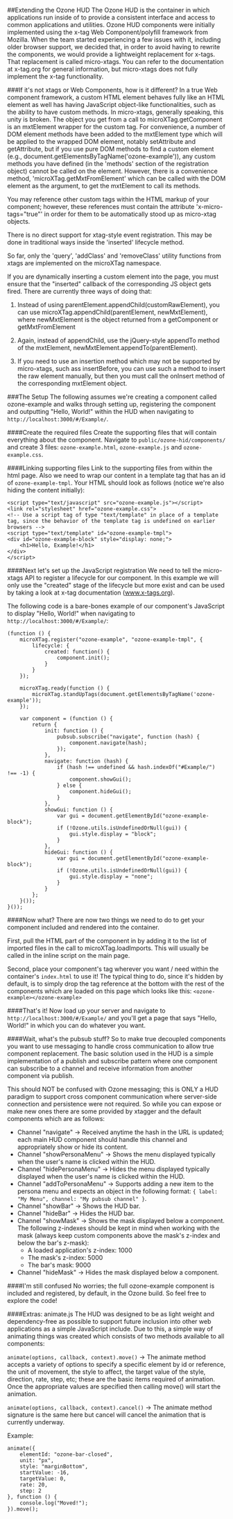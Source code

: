 ##Extending the Ozone HUD
The Ozone HUD is the container in which applications run inside of to provide a consistent interface and access to common applications and utilities.  Ozone HUD components were initially implemented using the x-tag Web Component/polyfill framework from Mozilla.  When the team started experiencing a few issues with it, including older browser support, we decided that, in order to avoid having to rewrite the components, we would provide a lightweight replacement for x-tags.  That replacement is called micro-xtags.  You can refer to the documentation at x-tag.org for general information, but micro-xtags does not fully implement the x-tag functionality.

###If it's not xtags or Web Components, how is it different?
In a true Web component framework, a custom HTML element behaves fully like an HTML element as well has having JavaScript object-like functionalities, such as the ability to have custom methods.  In micro-xtags, generally speaking, this unity is broken.  The object you get from a call to microXTag.getComponent is an mxtElement wrapper for the custom tag.  For convenience, a number of DOM element methods have been added to the mxtElement type which will be applied to the wrapped DOM element, notably setAttribute and getAttribute, but if you use pure DOM methods to find a custom element (e.g., document.getElementsByTagName('ozone-example')), any custom methods you have defined (in the 'methods' section of the registration object) cannot be called on the element.  However, there is a convenience method, 'microXTag.getMxtFromElement' which can be called with the DOM element as the argument, to get the mxtElement to call its methods.

You may reference other custom tags within the HTML markup of your component; however, these references must contain the attribute 'x-micro-tags="true"' in order for them to be automatically stood up as micro-xtag objects.

There is no direct support for xtag-style event registration.  This may be done in traditional ways inside the 'inserted' lifecycle method.

So far, only the 'query', 'addClass' and 'removeClass' utility functions from xtags are implemented on the microXTag namespace.

If you are dynamically inserting a custom element into the page, you must ensure that the "inserted" callback of the corresponding JS object gets fired.  There are currently three ways of doing that:

1. Instead of using parentElement.appendChild(customRawElement), you can use microXTag.appendChild(parentElement, newMxtElement), where newMxtElement is the object returned from a getComponent or getMxtFromElement

2. Again, instead of appendChild, use the jQuery-style appendTo method of the mxtElement, newMxtElement.appendTo(parentElement).

3. If you need to use an insertion method which may not be supported by micro-xtags, such ass insertBefore, you can use such a method to insert the raw element manually, but then you must call the onInsert method of the corresponding mxtElement object.


###The Setup
The following assumes we're creating a component called ozone-example and walks through setting up, registering the component and outputting "Hello, World!" within the HUD when navigating to ```http://localhost:3000/#/Example/```.

####Create the required files
Create the supporting files that will contain everything about the component. Navigate to ```public/ozone-hid/components/``` and create 3 files: ```ozone-example.html```, ```ozone-example.js``` and ```ozone-example.css```.

####Linking supporting files
Link to the supporting files from within the html page. Also we need to wrap our content in a template tag that has an id of ```ozone-example-tmpl```. Your HTML should look as follows (notice we're also hiding the content initially):

```
<script type="text/javascript" src="ozone-example.js"></script>
<link rel="stylesheet" href="ozone-example.css">
<!-- Use a script tag of type "text/template" in place of a template tag, since the behavior of the template tag is undefined on earlier browsers -->
<script type="text/template" id="ozone-example-tmpl">
<div id="ozone-example-block" style="display: none;">
    <h1>Hello, Example!</h1>
</div>
</script>
```

####Next let's set up the JavaScript registration
We need to tell the micro-xtags API to register a lifecycle for our component. In this example we will only use the "created" stage of the lifecycle but more exist and can be used by taking a look at x-tag documentation (www.x-tags.org).

The following code is a bare-bones example of our component's JavaScript to display "Hello, World!" when navigating to ```http://localhost:3000/#/Example/```:

```
(function () {
    microXTag.register("ozone-example", "ozone-example-tmpl", {
        lifecycle: {
            created: function() {
                component.init();
            }
        }
    });

    microXTag.ready(function () {
        microXTag.standUpTags(document.getElementsByTagName('ozone-example'));
    });

    var component = (function () {
        return {
            init: function () {
                pubsub.subscribe("navigate", function (hash) {
                    component.navigate(hash);
                });
            },
            navigate: function (hash) {
                if (hash !== undefined && hash.indexOf("#Example/") !== -1) {
                    component.showGui();
                } else {
                    component.hideGui();
                }
            },
            showGui: function () {
                var gui = document.getElementById("ozone-example-block");
                if (!Ozone.utils.isUndefinedOrNull(gui)) {
                    gui.style.display = "block";
                }
            },
            hideGui: function () {
                var gui = document.getElementById("ozone-example-block");
                if (!Ozone.utils.isUndefinedOrNull(gui)) {
                    gui.style.display = "none";
                }
            }
        };
    }());
}());
```

####Now what?
There are now two things we need to do to get your component included and rendered into the container.

First, pull the HTML part of the component in by adding it to the list of imported files in the call to microXTag.loadImports.  This will usually be called in the inline script on the main page.

Second, place your component's tag wherever you want / need within the container's ```index.html``` to use it! The typical thing to do, since it's hidden by default, is to simply drop the tag reference at the bottom with the rest of the components which are loaded on this page which looks like this: ```<ozone-example></ozone-example>```

####That's it!
Now load up your server and navigate to ```http://localhost:3000/#/Example/``` and you'll get a page that says "Hello, World!" in which you can do whatever you want.

####Wait, what's the pubsub stuff?
So to make true decoupled components you want to use messaging to handle cross communication to allow true component replacement. The basic solution used in the HUD is a simple implementation of a publish and subscribe pattern where one component can subscribe to a channel and receive information from another component via publish.

This should NOT be confused with Ozone messaging; this is ONLY a HUD paradigm to support cross component communication where server-side connection and persistence were not required. So while you can expose or make new ones there are some provided by xtagger and the default components which are as follows:

- Channel "navigate" -> Received anytime the hash in the URL is updated; each main HUD component should handle this channel and appropriately show or hide its content.
- Channel "showPersonaMenu" -> Shows the menu displayed typically when the user's name is clicked within the HUD.
- Channel "hidePersonaMenu" -> Hides the menu displayed typically displayed when the user's name is clicked within the HUD.
- Channel "addToPersonaMenu" -> Supports adding a new item to the persona menu and expects an object in the following format: ```{ label: "My Menu", channel: "My pubsub channel" }```.
- Channel "showBar" -> Shows the HUD bar.
- Channel "hideBar" -> Hides the HUD bar.
- Channel "showMask" -> Shows the mask displayed below a component. The following z-indexes should be kept in mind when working with the mask (always keep custom components above the mask's z-index and below the bar's z-mask):
    - A loaded application's z-index: 1000
    - The mask's z-index: 5000
    - The bar's mask: 9000
- Channel "hideMask" -> Hides the mask displayed below a component.

####I'm still confused
No worries; the full ozone-example component is included and registered, by default, in the Ozone build. So feel free to explore the code!

####Extras: animate.js
The HUD was designed to be as light weight and dependency-free as possible to support future inclusion into other web applications as a simple JavaScript include. Due to this, a simple way of animating things was created which consists of two methods available to all components:

```animate(options, callback, context).move()``` -> The animate method accepts a variety of options to specify a specific element by id or reference, the unit of movement, the style to affect, the target value of the style, direction, rate, step, etc; these are the basic items required of animation. Once the appropriate values are specified then calling move() will start the animation.

```animate(options, callback, context).cancel()``` -> The animate method signature is the same here but cancel will cancel the animation that is currently underway.

Example:
```
animate({
    elementId: "ozone-bar-closed",
    unit: "px",
    style: "marginBottom",
    startValue: -16,
    targetValue: 0,
    rate: 20,
    step: 2
}, function () {
    console.log("Moved!");
}).move();
```
